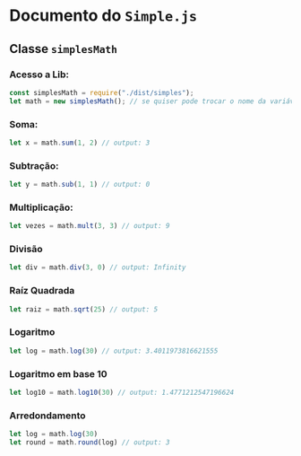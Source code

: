 # Documento do ``Simple.js``

## Classe ``simplesMath``

### Acesso a Lib:

```javascript
const simplesMath = require("./dist/simples");
let math = new simplesMath(); // se quiser pode trocar o nome da variável
```

### Soma:

```javascript
let x = math.sum(1, 2) // output: 3
```

### Subtração:

```javascript
let y = math.sub(1, 1) // output: 0
```

### Multiplicação:

```javascript
let vezes = math.mult(3, 3) // output: 9
```

### Divisão
```javascript
let div = math.div(3, 0) // output: Infinity
```

### Raíz Quadrada
```javascript
let raiz = math.sqrt(25) // output: 5
```

### Logaritmo
```javascript
let log = math.log(30) // output: 3.4011973816621555
```

### Logaritmo em base 10
```javascript
let log10 = math.log10(30) // output: 1.4771212547196624
```

### Arredondamento
```javascript
let log = math.log(30)
let round = math.round(log) // output: 3
```